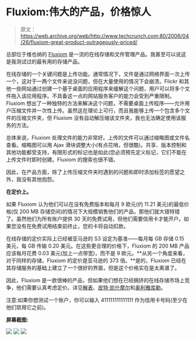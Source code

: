 # Fluxiom:伟大的产品，价格惊人

> 原文：<https://web.archive.org/web/http://www.techcrunch.com:80/2006/04/26/fluxiom-great-product-outrageously-priced/>

总部位于维也纳的 [](https://web.archive.org/web/20211017004959/http://www.fluxiom.com/) [Fluxiom](https://web.archive.org/web/20211017004959/http://www.fluxiom.com/) 是一流的在线存储和文件管理产品。我甚至可以说这是我测试过的最有用的存储产品。

在线存储的一个关键问题是上传功能。通常情况下，文件是通过网络界面一次上传一个，这对于一两个文件来说没问题，但在大量使用的情况下会崩溃。Flickr 和其他一些网站通过创建一个基于桌面的应用程序来缓解这个问题，用户可以将多个文件拖入该应用程序。不具备这一点的网站服务客户的能力会受到严重限制。Fluxiom 想出了一种独特的方法来解决这个问题，不需要桌面上传程序——允许用户压缩文件并一次性上传。虽然这在理论上可行，而且我能够上传一个包含多个文件的压缩文件夹，但 Fluxiom 没有自动解压缩该文件夹，我也无法确定使用该服务的方法。

总体来说，Fluxiom 处理文件的能力非常好。上传的文件可以通过缩略图或文件名查看。缩略图可以用 Ajax 滑块调整大小(有点花哨，但很酷)。共享、版本控制和其他功能都受支持，有限形式的标记也是如此(您必须预先定义标记，它们不能在上传文件时即时创建。Fluxiom 的搜索也很不错。

因此，在产品方面，除了上传压缩文件夹时遇到的问题和即时添加标签的愿望之外，我没有其他抱怨。

**在定价上。**

如果 Fluxiom 认为他们可以在没有免费版本和每月 9 欧元(约 11.21 美元)的最低价格(仅 200 MB 存储空间)的情况下大规模销售他们的产品，那他们就大错特错了。虽然他们为所有账户提供 30 天的免费试用，但他们需要信用卡才能开户。如果您没有在免费试用结束前终止，您的卡将自动扣款。

在线存储的定价实际上已经被亚马逊的 S3 设定为基准——每月每 GB 存储 0.15 美元，每 GB 传输 0.20 美元。在这些更合理的价格下，Fluxiom 的 200 MB 产品应该每月花费 0.03 美元(加上一点带宽)，而不是 9 欧元。**从另一个角度来看，对于同样的存储，Fluxiom 的定价是亚马逊的 373 倍。**是的，Fluxiom 已经在其存储服务的基础上建立了一个很好的界面，但是这个价格实在是太离谱了。

因此，Fluxiom 是一款很棒的产品，但如果他们想在已经拥挤的在线存储市场上竞争，他们需要认真考虑定价。详见[解表](https://web.archive.org/web/20211017004959/http://www.solutionwatch.com/373/fluxiom-digital-assets-manager/)、[皮特·凯什摩尔](https://web.archive.org/web/20211017004959/http://mashable.com/2006/04/21/fluxiom-digital-asset-management/)和[奥利雅库勒](https://web.archive.org/web/20211017004959/http://go2web2.blogspot.com/2006/04/first-impression-of-fluxiom-with.html)。

注意:如果你想测试一个账户，你可以输入 411111111111111 作为信用卡号码(至少在他们禁用它之前)。

**屏幕截图:**

![](img/5134894b22f726799915188692768f1b.png)
![](img/ff2d2f329be6f1be831a4497f20f5f0a.png)
![](img/0da368a0c7557ab560ab2cdfaa26ad8a.png)